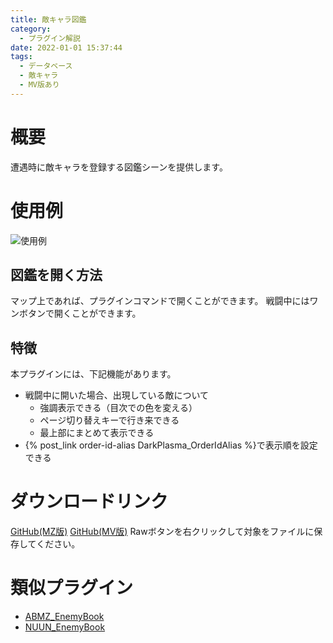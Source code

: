 ```yaml
---
title: 敵キャラ図鑑
category:
  - プラグイン解説
date: 2022-01-01 15:37:44
tags:
  - データベース
  - 敵キャラ
  - MV版あり
---
```


# 概要

遭遇時に敵キャラを登録する図鑑シーンを提供します。

# 使用例

![使用例](enemy-book.png "使用例")

## 図鑑を開く方法

マップ上であれば、プラグインコマンドで開くことができます。
戦闘中にはワンボタンで開くことができます。

## 特徴

本プラグインには、下記機能があります。

- 戦闘中に開いた場合、出現している敵について
  - 強調表示できる（目次での色を変える）
  - ページ切り替えキーで行き来できる
  - 最上部にまとめて表示できる
- {% post_link order-id-alias DarkPlasma_OrderIdAlias %}で表示順を設定できる

# ダウンロードリンク

[GitHub(MZ版)](https://github.com/elleonard/DarkPlasma-MZ-Plugins/blob/release/DarkPlasma_EnemyBook.js)
[GitHub(MV版)](https://github.com/elleonard/DarkPlasma-MV-Plugins/blob/release/DarkPlasma_EnemyBook.js)
Rawボタンを右クリックして対象をファイルに保存してください。

# 類似プラグイン

- [ABMZ_EnemyBook](https://github.com/ebinonote/ABMZ_EnemyBook)
- [NUUN_EnemyBook](https://github.com/nuun888/MZ/blob/master/README/EnemyBook.md)
